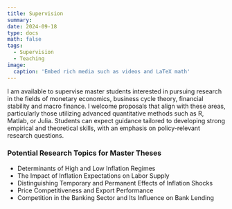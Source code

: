 ```yaml
---
title: Supervision
summary: 
date: 2024-09-18
type: docs
math: false
tags:
  - Supervision
  - Teaching
image:
  caption: 'Embed rich media such as videos and LaTeX math'
---
```



I am available to supervise master students interested in pursuing research in the fields of monetary economics, business cycle theory, financial stability and macro finance. I welcome proposals that align with these areas, particularly those utilizing advanced quantitative methods such as R, Matlab, or Julia. Students can expect guidance tailored to developing strong empirical and theoretical skills, with an emphasis on policy-relevant research questions.

### Potential Research Topics for Master Theses

 - Determinants of High and Low Inflation Regimes
 - The Impact of Inflation Expectations on Labor Supply
 - Distinguishing Temporary and Permanent Effects of Inflation Shocks
 - Price Competitiveness and Export Performance
 - Competition in the Banking Sector and Its Influence on Bank Lending